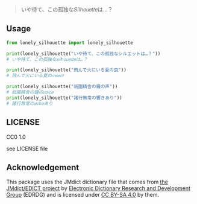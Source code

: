 > いや待て、この孤独な𝑆𝑖𝑙ℎ𝑜𝑢𝑒𝑡𝑡𝑒は…？

## Usage

```python
from lonely_silhouette import lonely_silhouette

print(lonely_silhouette("いや待て、この孤独なシルエットは…？"))
# いや待て、この孤独な𝑠𝑖𝑙ℎ𝑜𝑢𝑒𝑡𝑡𝑒は…？

print(lonely_silhouette("飛んで火にいる夏の虫"))
# 飛んで火にいる夏の𝑖𝑛𝑠𝑒𝑐𝑡

print(lonely_silhouette("祇園精舎の鐘の声"))
# 祇園精舍の鐘の𝑣𝑜𝑖𝑐𝑒
print(lonely_silhouette("諸行無常の響きあり"))
# 諸行無常の𝑒𝑐ℎ𝑜あり
```

## LICENSE

CC0 1.0

see LICENSE file

## Acknowledgement

This package uses the JMdict dictionary file that comes from [the JMdict/EDICT project](https://www.edrdg.org/wiki/index.php/JMdict-EDICT_Dictionary_Project) by [Electronic Dictionary Research and Development Group](https://www.edrdg.org/) (EDRDG) and is licensed under [CC BY-SA 4.0](https://creativecommons.org/licenses/by-sa/4.0/legalcode) by them.
